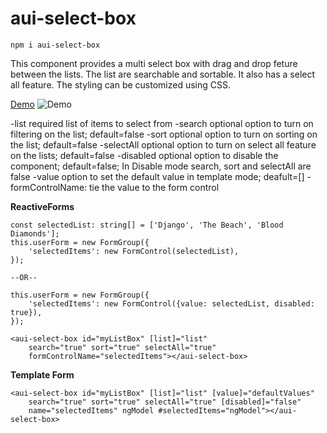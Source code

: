 # aui-select-box

```
npm i aui-select-box
```

This component provides a multi select box with drag and drop feture between the lists. The list are searchable and sortable. It also has a select all feature. The styling can be customized using CSS.

[Demo](./aui-select-box-demo.gif)
![Demo](https://github.com/vajraws/aui-select-pick-box/blob/master/aui-select-box-demo.gif?raw=true)

-list	    required	list of items to select from
-search	    optional	option to turn on filtering on the list; default=false
-sort	    optional	option to turn on sorting on the list; default=false
-selectAll	optional 	option to turn on select all feature on the lists; default=false
-disabled   optional    option to disable the component; default=false; In Disable mode search, sort and selectAll are false
-value      option      to set the default value in template mode; deafult=[]
-formControlName: tie the value to the form control


**ReactiveForms**
```
const selectedList: string[] = ['Django', 'The Beach', 'Blood Diamonds'];
this.userForm = new FormGroup({
    'selectedItems': new FormControl(selectedList),
});

--OR--

this.userForm = new FormGroup({
    'selectedItems': new FormControl({value: selectedList, disabled: true}),
});

<aui-select-box id="myListBox" [list]="list" 
    search="true" sort="true" selectAll="true"
    formControlName="selectedItems"></aui-select-box>
```

**Template Form**
```
<aui-select-box id="myListBox" [list]="list" [value]="defaultValues"
    search="true" sort="true" selectAll="true" [disabled]="false" 
    name="selectedItems" ngModel #selectedItems="ngModel"></aui-select-box>
```



